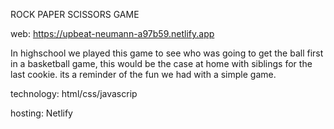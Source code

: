 ROCK PAPER SCISSORS GAME

web: https://upbeat-neumann-a97b59.netlify.app

In highschool we played this game to see who was going to get the ball first in a basketball game, this would be the case at home with siblings for the last cookie. its a reminder of the fun we had with a simple game.

technology:
html/css/javascrip

hosting: Netlify